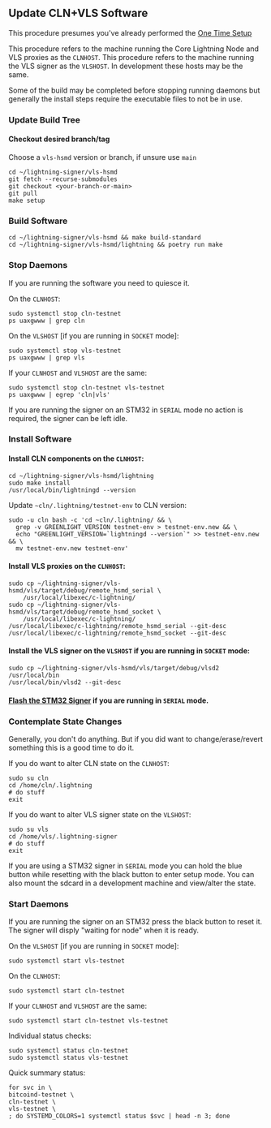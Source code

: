 ## Update CLN+VLS Software

This procedure presumes you've already performed the [One Time Setup](one-time-setup.md)

This procedure refers to the machine running the Core Lightning Node
and VLS proxies as the `CLNHOST`.  This procedure refers to the
machine running the VLS signer as the `VLSHOST`.  In development these
hosts may be the same.

Some of the build may be completed before stopping running daemons but
generally the install steps require the executable files to not be in
use.

### Update Build Tree

#### Checkout desired branch/tag

Choose a `vls-hsmd`  version or branch, if unsure use `main`
```
cd ~/lightning-signer/vls-hsmd
git fetch --recurse-submodules
git checkout <your-branch-or-main>
git pull
make setup
```

### Build Software

```
cd ~/lightning-signer/vls-hsmd && make build-standard
cd ~/lightning-signer/vls-hsmd/lightning && poetry run make
```

### Stop Daemons

If you are running the software you need to quiesce it.

On the `CLNHOST`:
```
sudo systemctl stop cln-testnet
ps uaxgwww | grep cln
```

On the `VLSHOST` [if you are running in `SOCKET` mode]:
```
sudo systemctl stop vls-testnet
ps uaxgwww | grep vls
```

If your `CLNHOST` and `VLSHOST` are the same:
```
sudo systemctl stop cln-testnet vls-testnet
ps uaxgwww | egrep 'cln|vls'
```

If you are running the signer on an STM32 in `SERIAL` mode no action
is required, the signer can be left idle.

### Install Software

#### Install CLN components on the `CLNHOST`:
```
cd ~/lightning-signer/vls-hsmd/lightning
sudo make install
/usr/local/bin/lightningd --version
```

Update `~cln/.lightning/testnet-env` to CLN version:
```
sudo -u cln bash -c 'cd ~cln/.lightning/ && \
  grep -v GREENLIGHT_VERSION testnet-env > testnet-env.new && \
  echo "GREENLIGHT_VERSION=`lightningd --version`" >> testnet-env.new && \
  mv testnet-env.new testnet-env'
```

#### Install VLS proxies on the `CLNHOST`:
```
sudo cp ~/lightning-signer/vls-hsmd/vls/target/debug/remote_hsmd_serial \
    /usr/local/libexec/c-lightning/
sudo cp ~/lightning-signer/vls-hsmd/vls/target/debug/remote_hsmd_socket \
    /usr/local/libexec/c-lightning/
/usr/local/libexec/c-lightning/remote_hsmd_serial --git-desc
/usr/local/libexec/c-lightning/remote_hsmd_socket --git-desc
```

#### Install the VLS signer on the `VLSHOST` if you are running in `SOCKET` mode:
```
sudo cp ~/lightning-signer/vls-hsmd/vls/target/debug/vlsd2 /usr/local/bin
/usr/local/bin/vlsd2 --git-desc
```

#### [Flash the STM32 Signer](./stm32-flash.md) if you are running in `SERIAL` mode.

### Contemplate State Changes

Generally, you don't do anything.  But if you did want to
change/erase/revert something this is a good time to do it.

If you do want to alter CLN state on the `CLNHOST`:
```
sudo su cln
cd /home/cln/.lightning
# do stuff
exit
```

If you do want to alter VLS signer state on the `VLSHOST`:
```
sudo su vls
cd /home/vls/.lightning-signer
# do stuff
exit
```

If you are using a STM32 signer in `SERIAL` mode you can hold the blue
button while resetting with the black button to enter setup mode.  You
can also mount the sdcard in a development machine and view/alter the
state.

### Start Daemons

If you are running the signer on an STM32 press the black button to
reset it.  The signer will disply "waiting for node" when it is ready.

On the `VLSHOST` [if you are running in `SOCKET` mode]:
```
sudo systemctl start vls-testnet
```

On the `CLNHOST`:
```
sudo systemctl start cln-testnet
```

If your `CLNHOST` and `VLSHOST` are the same:
```
sudo systemctl start cln-testnet vls-testnet
```

Individual status checks:
```
sudo systemctl status cln-testnet
sudo systemctl status vls-testnet
```

Quick summary status:
```
for svc in \
bitcoind-testnet \
cln-testnet \
vls-testnet \
; do SYSTEMD_COLORS=1 systemctl status $svc | head -n 3; done
```
